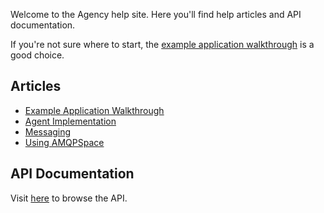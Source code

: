 Welcome to the Agency help site. Here you'll find help articles and API
documentation.

If you're not sure where to start, the [example application
walkthrough](/articles/walkthrough) is a good choice.

## Articles

* [Example Application Walkthrough](/articles/walkthrough)
* [Agent Implementation](/articles/agent_implementation)
* [Messaging](/articles/messaging)
* [Using AMQPSpace](/articles/using_amqpspace)

## API Documentation

Visit [here](/api_docs) to browse the API.
